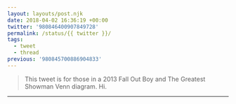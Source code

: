 ```yaml
---
layout: layouts/post.njk
date: 2018-04-02 16:36:19 +00:00
twitter: '980846400907849728'
permalink: /status/{{ twitter }}/
tags: 
  - tweet
  - thread
previous: '980845700886904833'
---
```


> This tweet is for those in a 2013 Fall Out Boy and The Greatest Showman Venn diagram. Hi.

---
